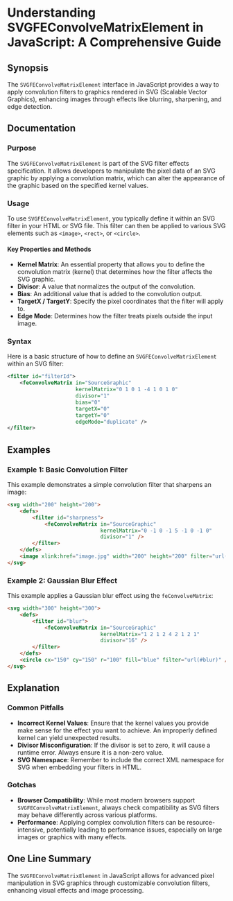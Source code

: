 <!--
Meta Description: # Understanding SVGFEConvolveMatrixElement in JavaScript: A Comprehensive Guide ## Synopsis The `SVGFEConvolveMatrixElement` interface in JavaScript p...
Meta Keywords: filter, svg, convolution, svgfeconvolvematrixelement, kernel
-->

# Understanding SVGFEConvolveMatrixElement in JavaScript: A Comprehensive Guide

## Synopsis
The `SVGFEConvolveMatrixElement` interface in JavaScript provides a way to apply convolution filters to graphics rendered in SVG (Scalable Vector Graphics), enhancing images through effects like blurring, sharpening, and edge detection.

## Documentation
### Purpose
The `SVGFEConvolveMatrixElement` is part of the SVG filter effects specification. It allows developers to manipulate the pixel data of an SVG graphic by applying a convolution matrix, which can alter the appearance of the graphic based on the specified kernel values.

### Usage
To use `SVGFEConvolveMatrixElement`, you typically define it within an SVG filter in your HTML or SVG file. This filter can then be applied to various SVG elements such as `<image>`, `<rect>`, or `<circle>`.

#### Key Properties and Methods
- **Kernel Matrix**: An essential property that allows you to define the convolution matrix (kernel) that determines how the filter affects the SVG graphic.
- **Divisor**: A value that normalizes the output of the convolution.
- **Bias**: An additional value that is added to the convolution output.
- **TargetX / TargetY**: Specify the pixel coordinates that the filter will apply to.
- **Edge Mode**: Determines how the filter treats pixels outside the input image.

### Syntax
Here is a basic structure of how to define an `SVGFEConvolveMatrixElement` within an SVG filter:

```xml
<filter id="filterId">
    <feConvolveMatrix in="SourceGraphic" 
                      kernelMatrix="0 1 0 1 -4 1 0 1 0" 
                      divisor="1" 
                      bias="0" 
                      targetX="0" 
                      targetY="0" 
                      edgeMode="duplicate" />
</filter>
```

## Examples
### Example 1: Basic Convolution Filter
This example demonstrates a simple convolution filter that sharpens an image:

```html
<svg width="200" height="200">
    <defs>
        <filter id="sharpness">
            <feConvolveMatrix in="SourceGraphic"
                              kernelMatrix="0 -1 0 -1 5 -1 0 -1 0"
                              divisor="1" />
        </filter>
    </defs>
    <image xlink:href="image.jpg" width="200" height="200" filter="url(#sharpness)" />
</svg>
```

### Example 2: Gaussian Blur Effect
This example applies a Gaussian blur effect using the `feConvolveMatrix`:

```html
<svg width="300" height="300">
    <defs>
        <filter id="blur">
            <feConvolveMatrix in="SourceGraphic"
                              kernelMatrix="1 2 1 2 4 2 1 2 1"
                              divisor="16" />
        </filter>
    </defs>
    <circle cx="150" cy="150" r="100" fill="blue" filter="url(#blur)" />
</svg>
```

## Explanation
### Common Pitfalls
- **Incorrect Kernel Values**: Ensure that the kernel values you provide make sense for the effect you want to achieve. An improperly defined kernel can yield unexpected results.
- **Divisor Misconfiguration**: If the divisor is set to zero, it will cause a runtime error. Always ensure it is a non-zero value.
- **SVG Namespace**: Remember to include the correct XML namespace for SVG when embedding your filters in HTML.

### Gotchas
- **Browser Compatibility**: While most modern browsers support `SVGFEConvolveMatrixElement`, always check compatibility as SVG filters may behave differently across various platforms.
- **Performance**: Applying complex convolution filters can be resource-intensive, potentially leading to performance issues, especially on large images or graphics with many effects.

## One Line Summary
The `SVGFEConvolveMatrixElement` in JavaScript allows for advanced pixel manipulation in SVG graphics through customizable convolution filters, enhancing visual effects and image processing.
